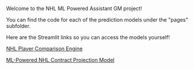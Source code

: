 Welcome to the NHL ML Powered Assistant GM project!

You can find the code for each of the prediction models under the "pages" subfolder.

Here are the Streamlit links so you can access the models yourself!

[NHL Player Comparison Engine](https://huzayfamallick-nhl-ml-powered-a-pagescomparison-frontend-el3lic.streamlit.app/)

[ML-Powered NHL Contract Projection Model](https://huzayfamallick-nhl-ml-powered-ass-pagescontract-frontend-jetdqu.streamlit.app/)
